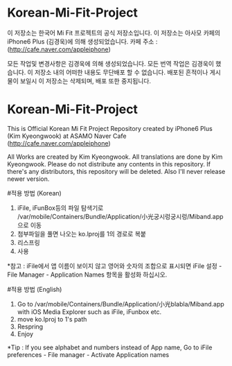 # Korean-Mi-Fit-Project
이 저장소는 한국어 Mi Fit 프로젝트의 공식 저장소입니다. 이 저장소는 아사모 카페의 iPhone6 Plus (김경욱)에 의해 생성되었습니다.
카페 주소 : (http://cafe.naver.com/appleiphone)

모든 작업및 변경사항은 김경욱에 의해 생성되었습니다.
모든 번역 작업은 김경욱이 했습니다.
이 저장소 내의 어떠한 내용도 무단배포 할 수 없습니다.
배포된 흔적이나 게시물이 보일시 이 저장소는 삭제되며, 배포 또한 중지됩니다.

# Korean-Mi-Fit-Project
This is Official Korean Mi Fit Project Repository created by iPhone6 Plus (Kim Kyeongwook) at ASAMO Naver Cafe (http://cafe.naver.com/appleiphone)

All Works are created by Kim Kyeongwook.
All translations are done by Kim Kyeongwook.
Please do not distribute any contents in this repository.
If there's any distributors, this repository will be deleted. Also I'll never release newer version.

#적용 방법 (Korean)
1. iFile, iFunBox등의 파일 탐색기로 /var/mobile/Containers/Bundle/Application/小光궁시렁궁시렁/Miband.app으로 이동
2. 첨부파일을 풀면 나오는 ko.lproj를 1의 경로로 복붙
3. 리스프링
4. 사용

*참고 : iFile에서 앱 이름이 보이지 않고 영어와 숫자의 조합으로 표시되면 iFile 설정 - File Manager - Application Names 항목을 활성화 하십시오.


#적용 방법 (English)
1. Go to /var/mobile/Containers/Bundle/Application/小光blabla/Miband.app with iOS Media Explorer such as iFile, iFunbox etc.
2. move ko.lproj to 1's path
3. Respring
4. Enjoy

*Tip : If you see alphabet and numbers instead of App name, Go to iFile preferences - File manager - Activate Application names
